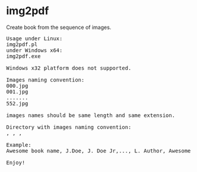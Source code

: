 img2pdf
=======

Create book from the sequence of images.
<pre>
Usage under Linux:
img2pdf.pl <path-to-directory-with-book-images>
under Windows x64: 
img2pdf.exe <path-to-directory-with-book-images>

Windows x32 platform does not supported.

Images naming convention:
000.jpg
001.jpg
.......
552.jpg

images names should be same length and same extension.

Directory with images naming convention:
<book name>, <comma separated author list>, <publisher>, <year of publishing>

Example:
Awesome book name, J.Doe, J. Doe Jr,..., L. Author, Awesome publisher, 2014

Enjoy!
</pre>

